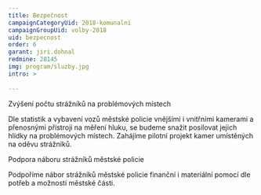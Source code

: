 ```yaml
---
title: Bezpečnost
campaignCategoryUid: 2018-komunalni
campaignGroupUid: volby-2018
uid: bezpecnost
order: 6
garant: jiri.dohnal
redmine: 28145
img: program/sluzby.jpg
intro: >
  
---
```


Zvýšení počtu strážníků na problémových místech

Dle statistik a vybavení vozů městské policie vnějšími i vnitřními kamerami a přenosnými přístroji na měření hluku, se budeme snažit posilovat jejich hlídky na problémových místech. Zahájíme pilotní projekt kamer umístěných na oděvu strážníků.

Podpora náboru strážníků městské policie

Podpoříme nábor strážníků městské policie finanční i materiální pomocí dle potřeb a možností městské části.
